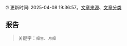 :alarm_clock: 更新时间: 2025-04-08 19:36:57。[文章来源](/README.md)、[文章分类](/TAGS.md)

## 报告


> 关键字：`报告`、`月报`



